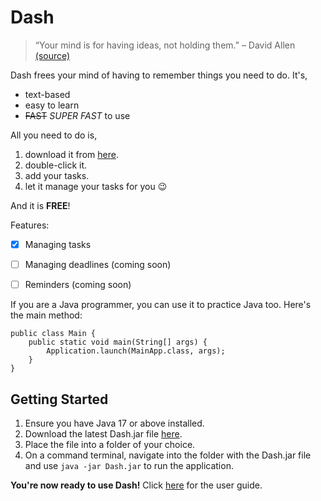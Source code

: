 # Dash

> “Your mind is for having ideas, not holding them.” – David Allen [(source)](https://dansilvestre.com/productivity-quotes/)

Dash frees your mind of having to remember things you need to do. It's,
- text-based
- easy to learn
- ~~FAST~~ *SUPER FAST* to use

All you need to do is,

1. download it from [here](https://github.com/lim-jt/ip).
2. double-click it.
3. add your tasks.
4. let it manage your tasks for you 😉

And it is **FREE**!

Features:

- [X] Managing tasks
- [ ] Managing deadlines (coming soon)
- [ ] Reminders (coming soon)


If you are a Java programmer, you can use it to practice Java too. Here's the main method:

```
public class Main {
    public static void main(String[] args) {
        Application.launch(MainApp.class, args);
    }
}
```

## Getting Started
1. Ensure you have Java 17 or above installed.
2. Download the latest Dash.jar file [here](https://github.com/lim-jt/ip/releases/tag/A-Release).
3. Place the file into a folder of your choice.
4. On a command terminal, navigate into the folder with the Dash.jar file and use ```java -jar Dash.jar```
to run the application.

**You're now ready to use Dash!** Click [here](https://lim-jt.github.io/ip/) for the user guide.
